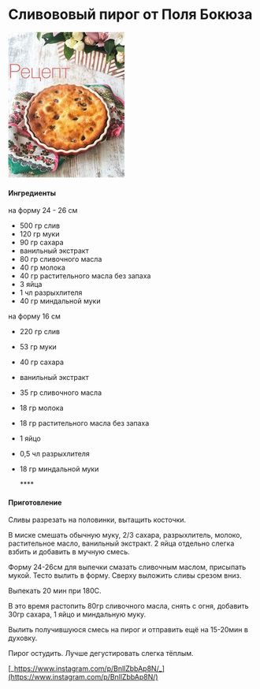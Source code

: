 # Сливововый пирог от Поля Бокюза

![](../../pics/0104b8147c60781c6e857c0776fbb897-1.jpg)

#### Ингредиенты

на форму 24 - 26 см

* 500 гр слив
* 120 гр муки
* 90 гр сахара
* ванильный экстракт
* 80 гр сливочного масла
* 40 гр молока
* 40 гр растительного масла без запаха
* 3 яйца
* 1 чл разрыхлителя
* 40 гр миндальной муки

на форму 16 см

* 220 гр слив
* 53 гр муки
* 40 гр сахара
* ванильный экстракт
* 35 гр сливочного масла
* 18 гр молока
* 18 гр растительного масла без запаха
* 1 яйцо
* 0,5 чл разрыхлителя
* 18 гр миндальной муки

  \*\*\*\*

#### Приготовление

Сливы разрезать на половинки, вытащить косточки.

В миске смешать обычную муку, 2/3 сахара, разрыхлитель, молоко, растительное масло, ванильный экстракт. 2 яйца отдельно слегка взбить и добавить в мучную смесь.

Форму 24-26см для выпечки смазать сливочным маслом, присыпать мукой. Тесто вылить в форму. Сверху выложить сливы срезом вниз.

Выпекать 20 мин при 180С.

В это время растопить 80гр сливочного масла, снять с огня, добавить 30гр сахара, 1 яйцо и миндальную муку.

Вылить получившуюся смесь на пирог и отправить ещё на 15-20мин в духовку.

Пирог остудить. Лучше дегустировать слегка тёплым.

[_https://www.instagram.com/p/BnllZbbAp8N/_](https://www.instagram.com/p/BnllZbbAp8N/)
